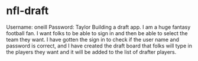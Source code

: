 # nfl-draft
Username: oneill Password: Taylor 
Building a draft app. I am a huge fantasy football fan. I want folks to be able to sign in and then be able to select the team they want. I have gotten the sign in to check if the user name and password is correct, and I have created the draft board that folks will type in the players they want and it will be added to the list of drafter players. 
